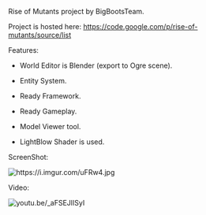 Rise of Mutants project by BigBootsTeam.

Project is hosted here:
<https://code.google.com/p/rise-of-mutants/source/list>

Features:

-   World Editor is Blender (export to Ogre scene).

-   Entity System.

-   Ready Framework.

-   Ready Gameplay.

-   Model Viewer tool.

-   LightBlow Shader is used.

ScreenShot:

![<https://i.imgur.com/uFRw4.jpg>](https://i.imgur.com/uFRw4.jpg)

Video:

![youtu.be/\_aFSEJlISyI](../jme3/riseofmutants3.jpg)
